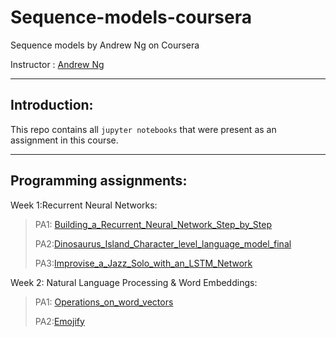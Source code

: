 # Sequence-models-coursera

Sequence models by Andrew Ng on Coursera

Instructor : [Andrew Ng](https://www.andrewng.org/)

---------------


## Introduction:
This repo contains all `jupyter notebooks` that were present as an assignment in this course.

-------------------

## Programming assignments:

Week 1:Recurrent Neural Networks:

>PA1: [Building_a_Recurrent_Neural_Network_Step_by_Step](https://github.com/asenarmour/Sequence-models-coursera/blob/master/Building_a_Recurrent_Neural_Network_Step_by_Step_v3a.ipynb)
>
>PA2:[Dinosaurus_Island_Character_level_language_model_final](https://github.com/asenarmour/Sequence-models-coursera/blob/master/Dinosaurus_Island_Character_level_language_model_final_v3a.ipynb)
>
>PA3:[Improvise_a_Jazz_Solo_with_an_LSTM_Network](https://github.com/asenarmour/Sequence-models-coursera/blob/master/Improvise_a_Jazz_Solo_with_an_LSTM_Network_v3a.ipynb)


Week 2: Natural Language Processing & Word Embeddings:

>PA1: [Operations_on_word_vectors](https://github.com/asenarmour/Sequence-models-coursera/blob/master/Operations_on_word_vectors_v2a.ipynb)
>
>PA2:[Emojify](https://github.com/asenarmour/Sequence-models-coursera/blob/master/Emojify_v2a.ipynb)
